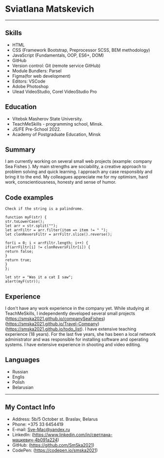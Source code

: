 # **Sviatlana Matskevich**
***********************
## **Skills**
* HTML
* CSS (Framework Bootstrap, Preprocessor SCSS, BEM methodology)
* JavaScript (Fundamentals, OOP, ES6+, DOM)
* GitHub
* Version control: Git (remote service GitHub)
* Module Bundlers: Parsel
* Figma(for web development)
* Editors: VSCode
* Adobe Photoshop
* Ulead VideoStudio, Corel VideoStudio Pro


## **Education**
* Vitebsk Masherov State University.
* TeachMeSkills - programming school, Minsk.
* JS/FE Pre-School 2022.
* Academy of Postgraduate Education, Minsk

## **Summary**
I am currently working on several small web projects (example: company Sea Fishes ). My main strengths are sociability, a creative approach to problem solving and quick learning. I approach any case responsibly and bring it to the end. My colleagues appreciate me for my optimism, hard work, conscientiousness, honesty and sense of humor.

## **Code examples**
````
Check if the string is a palindrome.

function myF(str) {
str.toLowerCase();
let arr = str.split("");
let arrFiltr = arr.filter(item => item != " ");
let clonReversFiltr = arrFiltr.slice().reverse();

for(i = 0; i < arrFiltr.length; i++) {
if(arrFiltr[i] != clonReversFiltr[i]) {
return false;
} 
return true;
}
};

let str = "Was it a cat I saw";
alert(myF(str));

````
## **Experience**
I don't have any work experience in the company yet. While studying at TeachMeSkills, I independently developed several small projects (https://smska2021.github.io/companySeaFishes) (https://smska2021.github.io/Travel-Company) (https://smska2021.github.io/todo_list). I have extensive teaching experience (18 years). For the last five years, she has been a local network administrator and was responsible for installing software and operating systems. I have extensive experience in shooting and video editing.

## **Languages**
* Russian
* Englis
* Polish 
* Belarusian
---
## **My Contact Info**
* Address: 5b/5 October st. Braslav, Belarus
* Phone: +375 33 6454419
* E-mail: Sve-Mac@yandex.ru
* LinkedIn: (https://www.linkedin.com/in/светлана-мацкевич-4b091a224)
* GitHub: (https://github.com/SmSka2021)
* CodePen: (https://codepen.io/smska2021)



